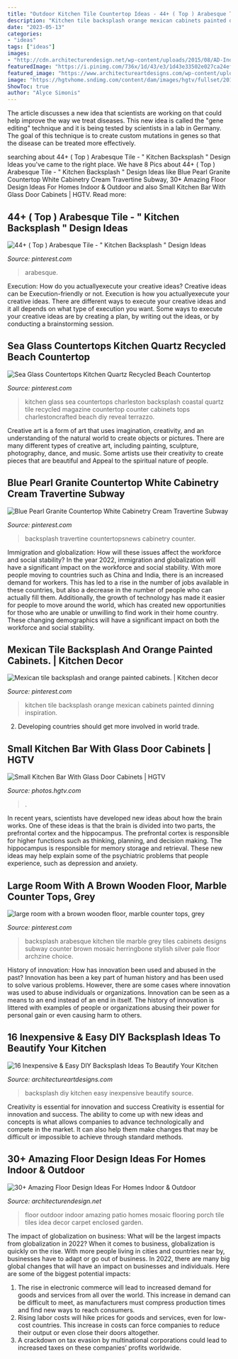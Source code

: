 ```yaml
---
title: "Outdoor Kitchen Tile Countertop Ideas - 44+ ( Top ) Arabesque Tile"
description: "Kitchen tile backsplash orange mexican cabinets painted dinning inspiration"
date: "2023-05-13"
categories:
- "ideas"
tags: ["ideas"]
images:
- "http://cdn.architecturendesign.net/wp-content/uploads/2015/08/AD-Indoor-Outdoor-Floor-Design-Ideas-21.jpg"
featuredImage: "https://i.pinimg.com/736x/1d/43/e3/1d43e33502e027ca24ef31aaf2f7662f.jpg"
featured_image: "https://www.architectureartdesigns.com/wp-content/uploads/2016/04/15-25.jpg"
image: "https://hgtvhome.sndimg.com/content/dam/images/hgtv/fullset/2014/12/3/1/Cabinet-Studio_Barksdale-Kitchen_Bar.jpg.rend.hgtvcom.616.924.suffix/1417643941494.jpeg"
ShowToc: true
author: "Alyce Simonis"
---
```



The article discusses a new idea that scientists are working on that could help improve the way we treat diseases. This new idea is called the "gene editing" technique and it is being tested by scientists in a lab in Germany. The goal of this technique is to create custom mutations in genes so that the disease can be treated more effectively.

	

		
searching about 44+ ( Top ) Arabesque Tile - &quot; Kitchen Backsplash &quot; Design Ideas you've came to the right place. We have 8 Pics about 44+ ( Top ) Arabesque Tile - &quot; Kitchen Backsplash &quot; Design Ideas like Blue Pearl Granite Countertop White Cabinetry Cream Travertine Subway, 30+ Amazing Floor Design Ideas For Homes Indoor &amp; Outdoor and also Small Kitchen Bar With Glass Door Cabinets | HGTV. Read more:
		
    
## 44+ ( Top ) Arabesque Tile - &quot; Kitchen Backsplash &quot; Design Ideas

<img loading=lazy src="https://i.pinimg.com/736x/bd/25/30/bd25308e05a3e60cd1b64d666e51d52f.jpg" onerror="this.onerror=null;this.src='https://tse1.mm.bing.net/th?id=OIP.nMO6K-DsB_vjEjGfM_64mgHaNU&amp;pid=15.1';" alt="44+ ( Top ) Arabesque Tile - &quot; Kitchen Backsplash &quot; Design Ideas">

_Source: pinterest.com_

>arabesque. 

	

Execution: How do you actuallyexecute your creative ideas?
Creative ideas can be Execution-friendly or not. Execution is how you actuallyexecute your creative ideas. There are different ways to execute your creative ideas and it all depends on what type of execution you want. Some ways to execute your creative ideas are by creating a plan, by writing out the ideas, or by conducting a brainstorming session.

    
## Sea Glass Countertops Kitchen Quartz Recycled Beach Countertop

<img loading=lazy src="https://i.pinimg.com/736x/44/2d/ad/442dad49d860cddcec88d2d88092ae5e.jpg" onerror="this.onerror=null;this.src='https://tse1.mm.bing.net/th?id=OIP.rgjNLzOwCmv_7rCHcroVhgHaLw&amp;pid=15.1';" alt="Sea Glass Countertops Kitchen Quartz Recycled Beach Countertop">

_Source: pinterest.com_

>kitchen glass sea countertops charleston backsplash coastal quartz tile recycled magazine countertop counter cabinets tops charlestoncrafted beach diy reveal terrazzo. 

	

Creative art is a form of art that uses imagination, creativity, and an understanding of the natural world to create objects or pictures. There are many different types of creative art, including painting, sculpture, photography, dance, and music. Some artists use their creativity to create pieces that are beautiful and Appeal to the spiritual nature of people.

    
## Blue Pearl Granite Countertop White Cabinetry Cream Travertine Subway

<img loading=lazy src="https://i.pinimg.com/736x/9c/e1/36/9ce136a3989890df4d1b2713f6cc233f.jpg" onerror="this.onerror=null;this.src='https://tse2.mm.bing.net/th?id=OIP.PqUD-UpOzD-fXcRU9SHmkAHaLG&amp;pid=15.1';" alt="Blue Pearl Granite Countertop White Cabinetry Cream Travertine Subway">

_Source: pinterest.com_

>backsplash travertine countertopsnews cabinetry counter. 

	

Immigration and globalization: How will these issues affect the workforce and social stability?
In the year 2022, immigration and globalization will have a significant impact on the workforce and social stability. With more people moving to countries such as China and India, there is an increased demand for workers. This has led to a rise in the number of jobs available in these countries, but also a decrease in the number of people who can actually fill them. Additionally, the growth of technology has made it easier for people to move around the world, which has created new opportunities for those who are unable or unwilling to find work in their home country. These changing demographics will have a significant impact on both the workforce and social stability.

    
## Mexican Tile Backsplash And Orange Painted Cabinets. | Kitchen Decor

<img loading=lazy src="https://i.pinimg.com/736x/51/1b/37/511b3787ffaa590d0ef4c8a00df74977.jpg" onerror="this.onerror=null;this.src='https://tse4.mm.bing.net/th?id=OIP.hXRyi25s488XxvYeYyU5sAHaNK&amp;pid=15.1';" alt="Mexican tile backsplash and orange painted cabinets. | Kitchen decor">

_Source: pinterest.com_

>kitchen tile backsplash orange mexican cabinets painted dinning inspiration. 

	

2. Developing countries should get more involved in world trade.

    
## Small Kitchen Bar With Glass Door Cabinets | HGTV

<img loading=lazy src="https://hgtvhome.sndimg.com/content/dam/images/hgtv/fullset/2014/12/3/1/Cabinet-Studio_Barksdale-Kitchen_Bar.jpg.rend.hgtvcom.616.924.suffix/1417643941494.jpeg" onerror="this.onerror=null;this.src='https://tse3.mm.bing.net/th?id=OIP.Iqy1mfh_EEvtS8JhqiK7LAHaLH&amp;pid=15.1';" alt="Small Kitchen Bar With Glass Door Cabinets | HGTV">

_Source: photos.hgtv.com_

>. 

	

In recent years, scientists have developed new ideas about how the brain works. One of these ideas is that the brain is divided into two parts, the prefrontal cortex and the hippocampus. The prefrontal cortex is responsible for higher functions such as thinking, planning, and decision making. The hippocampus is responsible for memory storage and retrieval. These new ideas may help explain some of the psychiatric problems that people experience, such as depression and anxiety.

    
## Large Room With A Brown Wooden Floor, Marble Counter Tops, Grey

<img loading=lazy src="https://i.pinimg.com/736x/1d/43/e3/1d43e33502e027ca24ef31aaf2f7662f.jpg" onerror="this.onerror=null;this.src='https://tse4.mm.bing.net/th?id=OIP.mVxegS7QfhZQE2fp_zdXDQHaLP&amp;pid=15.1';" alt="large room with a brown wooden floor, marble counter tops, grey">

_Source: pinterest.com_

>backsplash arabesque kitchen tile marble grey tiles cabinets designs subway counter brown mosaic herringbone stylish silver pale floor archzine choice. 

	

History of innovation: How has innovation been used and abused in the past?
Innovation has been a key part of human history and has been used to solve various problems. However, there are some cases where innovation was used to abuse individuals or organizations. Innovation can be seen as a means to an end instead of an end in itself. The history of innovation is littered with examples of people or organizations abusing their power for personal gain or even causing harm to others.

    
## 16 Inexpensive &amp; Easy DIY Backsplash Ideas To Beautify Your Kitchen

<img loading=lazy src="https://www.architectureartdesigns.com/wp-content/uploads/2016/04/15-25.jpg" onerror="this.onerror=null;this.src='https://tse3.mm.bing.net/th?id=OIP.31QHqcmIVBQ2dSTWNU8hYgHaFk&amp;pid=15.1';" alt="16 Inexpensive &amp; Easy DIY Backsplash Ideas To Beautify Your Kitchen">

_Source: architectureartdesigns.com_

>backsplash diy kitchen easy inexpensive beautify source. 

	

Creativity is essential for innovation and success
Creativity is essential for innovation and success. The ability to come up with new ideas and concepts is what allows companies to advance technologically and compete in the market. It can also help them make changes that may be difficult or impossible to achieve through standard methods.

    
## 30+ Amazing Floor Design Ideas For Homes Indoor &amp; Outdoor

<img loading=lazy src="http://cdn.architecturendesign.net/wp-content/uploads/2015/08/AD-Indoor-Outdoor-Floor-Design-Ideas-21.jpg" onerror="this.onerror=null;this.src='https://tse1.mm.bing.net/th?id=OIP.K8DN2tCv0pbdZ-JeeS_u-gHaLH&amp;pid=15.1';" alt="30+ Amazing Floor Design Ideas For Homes Indoor &amp; Outdoor">

_Source: architecturendesign.net_

>floor outdoor indoor amazing patio homes mosaic flooring porch tile tiles idea decor carpet enclosed garden. 

	

The impact of globalization on business: What will be the largest impacts from globalization in 2022?
When it comes to business, globalization is quickly on the rise. With more people living in cities and countries near by, businesses have to adapt or go out of business. In 2022, there are many big global changes that will have an impact on businesses and individuals. Here are some of the biggest potential impacts: 
1) The rise in electronic commerce will lead to increased demand for goods and services from all over the world. This increase in demand can be difficult to meet, as manufacturers must compress production times and find new ways to reach consumers. 
2) Rising labor costs will hike prices for goods and services, even for low-cost countries. This increase in costs can force companies to reduce their output or even close their doors altogether. 
3) A crackdown on tax evasion by multinational corporations could lead to increased taxes on these companies’ profits worldwide.

